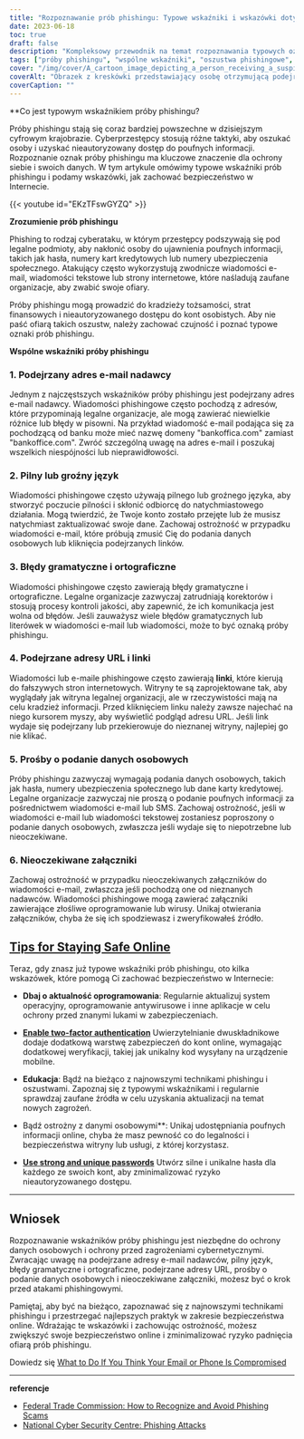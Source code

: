 ```yaml
---
title: "Rozpoznawanie prób phishingu: Typowe wskaźniki i wskazówki dotyczące bezpieczeństwa"
date: 2023-06-18
toc: true
draft: false
description: "Kompleksowy przewodnik na temat rozpoznawania typowych oznak prób phishingu i praktyczne wskazówki dotyczące zachowania bezpieczeństwa w Internecie."
tags: ["próby phishingu", "wspólne wskaźniki", "oszustwa phishingowe", "bezpieczeństwo online", "cyberbezpieczeństwo", "podejrzane adresy e-mail", "pilny język", "błędy gramatyczne", "błędy ortograficzne", "podejrzane adresy URL", "wnioski o udostępnienie danych osobowych", "nieoczekiwane załączniki", "Bezpieczeństwo w sieci", "aktualizacje oprogramowania", "uwierzytelnianie dwuskładnikowe", "bezpieczeństwo hasła", "oszustwa internetowe", "techniki phishingu", "cyberzagrożenia", "świadomość phishingu", "Rozpoznawanie phishingu", "zapobieganie phishingowi", "ochrona przed phishingiem", "Wskazówki dotyczące świadomości phishingu", "wykrywanie phishingu", "Szkolenie uświadamiające w zakresie phishingu", "phishing e-mail", "kampania uświadamiająca na temat phishingu", "edukacja w zakresie świadomości phishingu", "Najlepsze praktyki w zakresie świadomości phishingu", "Co jest typowym wskaźnikiem próby wyłudzenia danych?"]
cover: "/img/cover/A_cartoon_image_depicting_a_person_receiving_a_suspicious_email.png"
coverAlt: "Obrazek z kreskówki przedstawiający osobę otrzymującą podejrzaną wiadomość e-mail i patrzącą sceptycznie."
coverCaption: ""
---
```


**Co jest typowym wskaźnikiem próby phishingu?

Próby phishingu stają się coraz bardziej powszechne w dzisiejszym cyfrowym krajobrazie. Cyberprzestępcy stosują różne taktyki, aby oszukać osoby i uzyskać nieautoryzowany dostęp do poufnych informacji. Rozpoznanie oznak próby phishingu ma kluczowe znaczenie dla ochrony siebie i swoich danych. W tym artykule omówimy typowe wskaźniki prób phishingu i podamy wskazówki, jak zachować bezpieczeństwo w Internecie.

{{< youtube id="EKzTFswGYZQ" >}}

**Zrozumienie prób phishingu**

Phishing to rodzaj cyberataku, w którym przestępcy podszywają się pod legalne podmioty, aby nakłonić osoby do ujawnienia poufnych informacji, takich jak hasła, numery kart kredytowych lub numery ubezpieczenia społecznego. Atakujący często wykorzystują zwodnicze wiadomości e-mail, wiadomości tekstowe lub strony internetowe, które naśladują zaufane organizacje, aby zwabić swoje ofiary.

Próby phishingu mogą prowadzić do kradzieży tożsamości, strat finansowych i nieautoryzowanego dostępu do kont osobistych. Aby nie paść ofiarą takich oszustw, należy zachować czujność i poznać typowe oznaki prób phishingu.

**Wspólne wskaźniki próby phishingu**

### **1. Podejrzany adres e-mail nadawcy**

Jednym z najczęstszych wskaźników próby phishingu jest podejrzany adres e-mail nadawcy. Wiadomości phishingowe często pochodzą z adresów, które przypominają legalne organizacje, ale mogą zawierać niewielkie różnice lub błędy w pisowni. Na przykład wiadomość e-mail podająca się za pochodzącą od banku może mieć nazwę domeny "bankoffica.com" zamiast "bankoffice.com". Zwróć szczególną uwagę na adres e-mail i poszukaj wszelkich niespójności lub nieprawidłowości.

### **2. Pilny lub groźny język**

Wiadomości phishingowe często używają pilnego lub groźnego języka, aby stworzyć poczucie pilności i skłonić odbiorcę do natychmiastowego działania. Mogą twierdzić, że Twoje konto zostało przejęte lub że musisz natychmiast zaktualizować swoje dane. Zachowaj ostrożność w przypadku wiadomości e-mail, które próbują zmusić Cię do podania danych osobowych lub kliknięcia podejrzanych linków.

### **3. Błędy gramatyczne i ortograficzne**

Wiadomości phishingowe często zawierają błędy gramatyczne i ortograficzne. Legalne organizacje zazwyczaj zatrudniają korektorów i stosują procesy kontroli jakości, aby zapewnić, że ich komunikacja jest wolna od błędów. Jeśli zauważysz wiele błędów gramatycznych lub literówek w wiadomości e-mail lub wiadomości, może to być oznaką próby phishingu.

### **4. Podejrzane adresy URL i linki**

Wiadomości lub e-maile phishingowe często zawierają **linki**, które kierują do fałszywych stron internetowych. Witryny te są zaprojektowane tak, aby wyglądały jak witryna legalnej organizacji, ale w rzeczywistości mają na celu kradzież informacji. Przed kliknięciem linku należy zawsze najechać na niego kursorem myszy, aby wyświetlić podgląd adresu URL. Jeśli link wydaje się podejrzany lub przekierowuje do nieznanej witryny, najlepiej go nie klikać.

### **5. Prośby o podanie danych osobowych**

Próby phishingu zazwyczaj wymagają podania danych osobowych, takich jak hasła, numery ubezpieczenia społecznego lub dane karty kredytowej. Legalne organizacje zazwyczaj nie proszą o podanie poufnych informacji za pośrednictwem wiadomości e-mail lub SMS. Zachowaj ostrożność, jeśli w wiadomości e-mail lub wiadomości tekstowej zostaniesz poproszony o podanie danych osobowych, zwłaszcza jeśli wydaje się to niepotrzebne lub nieoczekiwane.

### **6. Nieoczekiwane załączniki**

Zachowaj ostrożność w przypadku nieoczekiwanych załączników do wiadomości e-mail, zwłaszcza jeśli pochodzą one od nieznanych nadawców. Wiadomości phishingowe mogą zawierać załączniki zawierające złośliwe oprogramowanie lub wirusy. Unikaj otwierania załączników, chyba że się ich spodziewasz i zweryfikowałeś źródło.

## [**Tips for Staying Safe Online**](https://simeononsecurity.ch/articles/protecting-yourself-online-and-offline-from-hacking-smear-campains-and-identity-theft/)

Teraz, gdy znasz już typowe wskaźniki prób phishingu, oto kilka wskazówek, które pomogą Ci zachować bezpieczeństwo w Internecie:

- **Dbaj o aktualność oprogramowania**: Regularnie aktualizuj system operacyjny, oprogramowanie antywirusowe i inne aplikacje w celu ochrony przed znanymi lukami w zabezpieczeniach.

- [**Enable two-factor authentication**](https://simeononsecurity.ch/articles/what-are-the-diferent-kinds-of-factors-in-mfa/) Uwierzytelnianie dwuskładnikowe dodaje dodatkową warstwę zabezpieczeń do kont online, wymagając dodatkowej weryfikacji, takiej jak unikalny kod wysyłany na urządzenie mobilne.

- **Edukacja**: Bądź na bieżąco z najnowszymi technikami phishingu i oszustwami. Zapoznaj się z typowymi wskaźnikami i regularnie sprawdzaj zaufane źródła w celu uzyskania aktualizacji na temat nowych zagrożeń.

- Bądź ostrożny z danymi osobowymi**: Unikaj udostępniania poufnych informacji online, chyba że masz pewność co do legalności i bezpieczeństwa witryny lub usługi, z której korzystasz.

- [**Use strong and unique passwords**](https://simeononsecurity.ch/articles/how-to-create-strong-passwords/) Utwórz silne i unikalne hasła dla każdego ze swoich kont, aby zminimalizować ryzyko nieautoryzowanego dostępu.

______

## **Wniosek**

Rozpoznawanie wskaźników próby phishingu jest niezbędne do ochrony danych osobowych i ochrony przed zagrożeniami cybernetycznymi. Zwracając uwagę na podejrzane adresy e-mail nadawców, pilny język, błędy gramatyczne i ortograficzne, podejrzane adresy URL, prośby o podanie danych osobowych i nieoczekiwane załączniki, możesz być o krok przed atakami phishingowymi.

Pamiętaj, aby być na bieżąco, zapoznawać się z najnowszymi technikami phishingu i przestrzegać najlepszych praktyk w zakresie bezpieczeństwa online. Wdrażając te wskazówki i zachowując ostrożność, możesz zwiększyć swoje bezpieczeństwo online i zminimalizować ryzyko padnięcia ofiarą prób phishingu.

Dowiedz się [What to Do If You Think Your Email or Phone Is Compromised](https://simeononsecurity.ch/articles/what-to-do-if-you-suspect-your-computer-phone-or-email-is-compromised/)

______

**referencje**

- [Federal Trade Commission: How to Recognize and Avoid Phishing Scams](https://www.consumer.ftc.gov/articles/how-recognize-and-avoid-phishing-scams)
- [National Cyber Security Centre: Phishing Attacks](https://www.ncsc.gov.uk/phishing)

